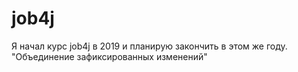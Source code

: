 # job4j
Я начал курс job4j в 2019 и планирую закончить в этом же году.
"Объединение зафиксированных изменений" 

